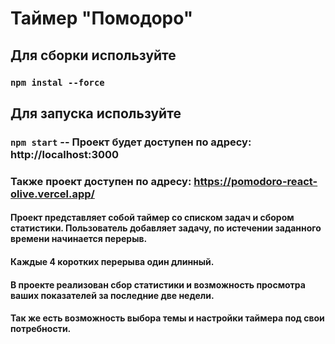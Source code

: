 # Таймер "Помодоро" 

## Для сборки используйте 
### `npm instal --force`

## Для запуска используйте 
### `npm start` -- Проект будет доступен по адресу: http://localhost:3000

### Также проект доступен по адресу: https://pomodoro-react-olive.vercel.app/


#### Проект представляет собой таймер со списком задач и сбором статистики. Пользователь добавляет задачу, по истечении заданного времени начинается перерыв. 
#### Каждые 4 коротких перерыва один длинный. 
#### В проекте реализован сбор статистики и возможность просмотра ваших показателей за последние две недели.
#### Так же есть возможность выбора темы и настройки таймера под свои потребности.
